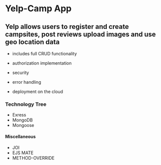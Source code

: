# Yelp-Camp App

## Yelp allows users to register and create campsites, post reviews upload images and use geo location data

- includes full CRUD functionality

- authorization implementation

- security

- error handling

- deployment on the cloud

### Technology Tree

- Exress
- MongoDB
- Mongoose

#### Miscellaneous

- JOI
- EJS MATE
- METHOD-OVERRIDE
